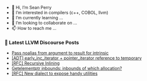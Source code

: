 - 👋 Hi, I’m Sean Perry
- 👀 I’m interested in compilers (c++, COBOL, llvm)
- 🌱 I’m currently learning ...
- 💞️ I’m looking to collaborate on ...
- 📫 How to reach me ...

<!---
s66perry/s66perry is a ✨ special ✨ repository because its `README.md` (this file) appears on your GitHub profile.
You can click the Preview link to take a look at your changes.
--->
### 📕 Latest LLVM Discourse Posts

<!-- DISCOURSE-LLVM:START -->
- [Pass noalias from argument to result for intrinsic](https://discourse.llvm.org/t/pass-noalias-from-argument-to-result-for-intrinsic/79044#post_2)
- [[ADT] early_inc_iterator + pointer_iterator reference to temporary](https://discourse.llvm.org/t/adt-early-inc-iterator-pointer-iterator-reference-to-temporary/77996#post_11)
- [[RFC] Recursive Inlining](https://discourse.llvm.org/t/rfc-recursive-inlining/79058#post_1)
- [Getelementptr inbounds: inbounds of which allocation?](https://discourse.llvm.org/t/getelementptr-inbounds-inbounds-of-which-allocation/79024#post_4)
- [[RFC] New dialect to expose handy utilities](https://discourse.llvm.org/t/rfc-new-dialect-to-expose-handy-utilities/79041#post_12)
<!-- DISCOURSE-LLVM:END -->
